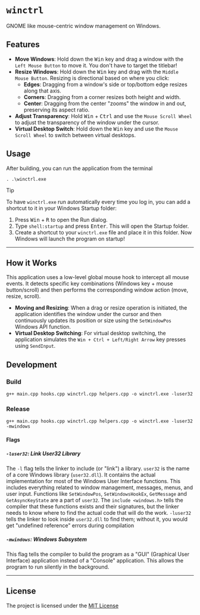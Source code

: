 # `winctrl`

GNOME like mouse-centric window management on Windows.

## Features

- **Move Windows**: Hold down the <kbd>Win</kbd> key and drag a window with the `Left Mouse Button` to move it. You don't have to target the titlebar!
- **Resize Windows**: Hold down the <kbd>Win</kbd> key and drag with the `Middle Mouse Button`. Resizing is directional based on where you click:
  - **Edges**: Dragging from a window's side or top/bottom edge resizes along that axis.
  - **Corners**: Dragging from a corner resizes both height and width.
  - **Center**: Dragging from the center "zooms" the window in and out, preserving its aspect ratio.
- **Adjust Transparency**: Hold <kbd>Win</kbd> + <kbd>Ctrl</kbd> and use the `Mouse Scroll Wheel` to adjust the transparency of the window under the cursor.
- **Virtual Desktop Switch**: Hold down the <kbd>Win</kbd> key and use the `Mouse Scroll Wheel` to switch between virtual desktops.

## Usage

After building, you can run the application from the terminal

```
. .\winctrl.exe
```

> [!TIP]
>
> To have `winctrl.exe` run automatically every time you log in, you can add a shortcut to it in your Windows Startup folder:
> 1. Press <kbd>Win</kbd> + <kbd>R</kbd> to open the Run dialog.
> 2. Type `shell:startup` and press <kbd>Enter</kbd>. This will open the Startup folder.
> 3. Create a shortcut to your `winctrl.exe` file and place it in this folder.
> Now Windows will launch the program on startup!

---

## How it Works

This application uses a low-level global mouse hook to intercept all mouse events. It detects specific key combinations (Windows key + mouse button/scroll) and then performs the corresponding window action (move, resize, scroll).

- **Moving and Resizing**: When a drag or resize operation is initiated, the application identifies the window under the cursor and then continuously updates its position or size using the `SetWindowPos` Windows API function.
- **Virtual Desktop Switching**: For virtual desktop switching, the application simulates the `Win + Ctrl + Left/Right Arrow` key presses using `SendInput`.

## Development

### Build

```
g++ main.cpp hooks.cpp winctrl.cpp helpers.cpp -o winctrl.exe -luser32
```

### Release

```
g++ main.cpp hooks.cpp winctrl.cpp helpers.cpp -o winctrl.exe -luser32 -mwindows
```

#### Flags

##### `-luser32`: Link User32 Library

The `-l` flag tells the linker to include (or "link") a library. `user32` is the name of a core Windows library (`user32.dll`). It contains the actual implementation for most of the Windows User Interface functions. This includes everything related to window management, messages, menus, and user input. Functions like `SetWindowPos`, `SetWindowsHookEx`, `GetMessage` and `GetAsyncKeyState` are a part of `user32`. The `include <windows.h>` tells the compiler that these functions exists and their signatures, but the linker needs to know where to find the actual code that will do the work. `-luser32` tells the linker to look inside `user32.dll` to find them; without it, you would get "undefined reference" errors during compilation

##### `-mwindows`: Windows Subsystem

This flag tells the compiler to build the program as a "GUI" (Graphical User Interface) application instead of a "Console" application. This allows the program to run silently in the background.

---

## License

The project is licensed under the [MIT License](./LICENSE)
